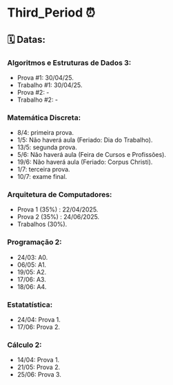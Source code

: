 # Third_Period ⏰​

## ​🗓️​ Datas: ​

### Algoritmos e Estruturas de Dados 3:
- Prova #1: 30/04/25.
- Trabalho #1: 30/04/25.
- Prova #2: -
- Trabalho #2: -

### Matemática Discreta:
- 8/4: primeira prova.
- 1/5: Não haverá aula (Feriado: Dia do Trabalho).
- 13/5: segunda prova.
- 5/6: Não haverá aula (Feira de Cursos e Profissões).
- 19/6: Não haverá aula (Feriado: Corpus Christi).
- 1/7: terceira prova.
- 10/7: exame final.

### Arquitetura de Computadores:
- Prova 1 (35%) : 22/04/2025.
- Prova 2 (35%) : 24/06/2025.
- Trabalhos (30%).

### Programação 2:
- 24/03: A0.
- 06/05: A1.
- 19/05: A2.
- 17/06: A3.
- 18/06: A4.

### Estatatística:
- 24/04: Prova 1.
- 17/06: Prova 2.

### Cálculo 2:
- 14/04: Prova 1.
- 21/05: Prova 2.
- 25/06: Prova 3.



